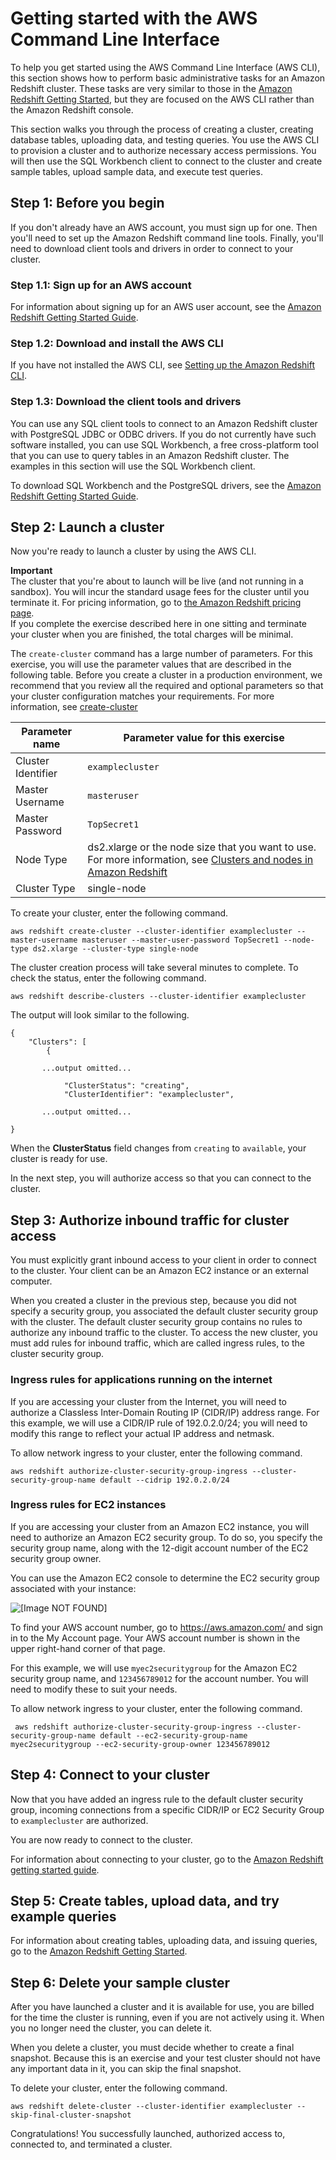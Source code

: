 # Getting started with the AWS Command Line Interface<a name="getting-started-cli"></a>

To help you get started using the AWS Command Line Interface \(AWS CLI\), this section shows how to perform basic administrative tasks for an Amazon Redshift cluster\. These tasks are very similar to those in the [Amazon Redshift Getting Started](https://docs.aws.amazon.com/redshift/latest/gsg/), but they are focused on the AWS CLI rather than the Amazon Redshift console\.

This section walks you through the process of creating a cluster, creating database tables, uploading data, and testing queries\. You use the AWS CLI to provision a cluster and to authorize necessary access permissions\. You will then use the SQL Workbench client to connect to the cluster and create sample tables, upload sample data, and execute test queries\.

## Step 1: Before you begin<a name="getting-started-cli.before-you-begin"></a>

If you don't already have an AWS account, you must sign up for one\. Then you'll need to set up the Amazon Redshift command line tools\. Finally, you'll need to download client tools and drivers in order to connect to your cluster\.



### Step 1\.1: Sign up for an AWS account<a name="getting-started-cli.before-you-begin.sign-up"></a>

For information about signing up for an AWS user account, see the [Amazon Redshift Getting Started Guide](https://docs.aws.amazon.com/redshift/latest/gsg/)\.

### Step 1\.2: Download and install the AWS CLI<a name="getting-started-cli.download-aws-cli"></a>

If you have not installed the AWS CLI, see [Setting up the Amazon Redshift CLI](setting-up-rs-cli.md)\.

### Step 1\.3: Download the client tools and drivers<a name="getting-started-cli.download-client-tools"></a>

You can use any SQL client tools to connect to an Amazon Redshift cluster with PostgreSQL JDBC or ODBC drivers\. If you do not currently have such software installed, you can use SQL Workbench, a free cross\-platform tool that you can use to query tables in an Amazon Redshift cluster\. The examples in this section will use the SQL Workbench client\.

To download SQL Workbench and the PostgreSQL drivers, see the [Amazon Redshift Getting Started Guide](https://docs.aws.amazon.com/redshift/latest/gsg/before-you-begin.html)\.

## Step 2: Launch a cluster<a name="getting-started-launch-cluster-cli"></a>

Now you're ready to launch a cluster by using the AWS CLI\.

**Important**  
The cluster that you're about to launch will be live \(and not running in a sandbox\)\. You will incur the standard usage fees for the cluster until you terminate it\. For pricing information, go to [the Amazon Redshift pricing page](https://aws.amazon.com/redshift/pricing/)\.  
If you complete the exercise described here in one sitting and terminate your cluster when you are finished, the total charges will be minimal\. 

The `create-cluster` command has a large number of parameters\. For this exercise, you will use the parameter values that are described in the following table\. Before you create a cluster in a production environment, we recommend that you review all the required and optional parameters so that your cluster configuration matches your requirements\. For more information, see [create\-cluster](https://docs.aws.amazon.com/cli/latest/reference/redshift/create-cluster.html)


| Parameter name | Parameter value for this exercise | 
| --- | --- | 
|  Cluster Identifier |  `examplecluster`  | 
|  Master Username |  `masteruser`  | 
|  Master Password |  `TopSecret1`  | 
| Node Type  | ds2\.xlarge or the node size that you want to use\. For more information, see [Clusters and nodes in Amazon Redshift](working-with-clusters.md#rs-about-clusters-and-nodes) | 
| Cluster Type | single\-node | 

To create your cluster, enter the following command\.

```
aws redshift create-cluster --cluster-identifier examplecluster --master-username masteruser --master-user-password TopSecret1 --node-type ds2.xlarge --cluster-type single-node
```

The cluster creation process will take several minutes to complete\. To check the status, enter the following command\.

```
aws redshift describe-clusters --cluster-identifier examplecluster
```

The output will look similar to the following\.

```
{
    "Clusters": [
        {

       ...output omitted...

            "ClusterStatus": "creating", 
            "ClusterIdentifier": "examplecluster",

       ...output omitted...

}
```

When the **ClusterStatus** field changes from `creating` to `available`, your cluster is ready for use\.

In the next step, you will authorize access so that you can connect to the cluster\. 

## Step 3: Authorize inbound traffic for cluster access<a name="getting-started-authorize-access-cli"></a>

You must explicitly grant inbound access to your client in order to connect to the cluster\. Your client can be an Amazon EC2 instance or an external computer\.

When you created a cluster in the previous step, because you did not specify a security group, you associated the default cluster security group with the cluster\. The default cluster security group contains no rules to authorize any inbound traffic to the cluster\. To access the new cluster, you must add rules for inbound traffic, which are called ingress rules, to the cluster security group\.

### Ingress rules for applications running on the internet<a name="getting-started-authorize-access-cli.cidr"></a>

If you are accessing your cluster from the Internet, you will need to authorize a Classless Inter\-Domain Routing IP \(CIDR/IP\) address range\. For this example, we will use a CIDR/IP rule of 192\.0\.2\.0/24; you will need to modify this range to reflect your actual IP address and netmask\.

To allow network ingress to your cluster, enter the following command\.

```
aws redshift authorize-cluster-security-group-ingress --cluster-security-group-name default --cidrip 192.0.2.0/24
```

### Ingress rules for EC2 instances<a name="getting-started-authorize-access-cli.ec2"></a>

If you are accessing your cluster from an Amazon EC2 instance, you will need to authorize an Amazon EC2 security group\. To do so, you specify the security group name, along with the 12\-digit account number of the EC2 security group owner\.

You can use the Amazon EC2 console to determine the EC2 security group associated with your instance:

![\[Image NOT FOUND\]](http://docs.aws.amazon.com/redshift/latest/mgmt/images/cmdws-gsg-console-launch-cluster-wizard-150.png)

To find your AWS account number, go to [https://aws\.amazon\.com/](https://aws.amazon.com/) and sign in to the My Account page\. Your AWS account number is shown in the upper right\-hand corner of that page\.

For this example, we will use `myec2securitygroup` for the Amazon EC2 security group name, and `123456789012` for the account number\. You will need to modify these to suit your needs\.

To allow network ingress to your cluster, enter the following command\.

```
 aws redshift authorize-cluster-security-group-ingress --cluster-security-group-name default --ec2-security-group-name myec2securitygroup --ec2-security-group-owner 123456789012
```

## Step 4: Connect to your cluster<a name="getting-started-connect-to-the-cluster-cli"></a>

Now that you have added an ingress rule to the default cluster security group, incoming connections from a specific CIDR/IP or EC2 Security Group to `examplecluster` are authorized\.

You are now ready to connect to the cluster\.

For information about connecting to your cluster, go to the [Amazon Redshift getting started guide](https://docs.aws.amazon.com/redshift/latest/gsg/getting-started.html)\.

## Step 5: Create tables, upload data, and try example queries<a name="getting-started-create-sample-db-cli"></a>

For information about creating tables, uploading data, and issuing queries, go to the [Amazon Redshift Getting Started](https://docs.aws.amazon.com/redshift/latest/gsg/)\.

## Step 6: Delete your sample cluster<a name="getting-started-terminate-cluster-cli"></a>

After you have launched a cluster and it is available for use, you are billed for the time the cluster is running, even if you are not actively using it\. When you no longer need the cluster, you can delete it\.

When you delete a cluster, you must decide whether to create a final snapshot\. Because this is an exercise and your test cluster should not have any important data in it, you can skip the final snapshot\.

To delete your cluster, enter the following command\.

```
aws redshift delete-cluster --cluster-identifier examplecluster --skip-final-cluster-snapshot
```

Congratulations\! You successfully launched, authorized access to, connected to, and terminated a cluster\.